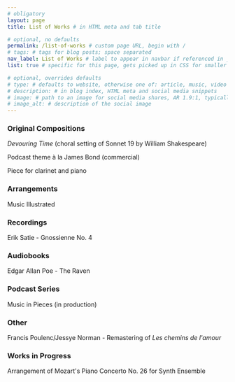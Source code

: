 ```yaml
---
# obligatory
layout: page
title: List of Works # in HTML meta and tab title

# optional, no defaults
permalink: /list-of-works # custom page URL, begin with /
# tags: # tags for blog posts; space separated
nav_label: List of Works # label to appear in navbar if referenced in _data/navbar.yml
list: true # specific for this page, gets picked up in CSS for smaller paragraph spacing

# optional, overrides defaults
# type: # defaults to website, otherwise one of: article, music, video
# description: # in blog index, HTML meta and social media snippets
# image: # path to an image for social media shares, AR 1.9:1, typically 1200x630, begin with /
# image_alt: # description of the social image
---
```

### Original Compositions

*Devouring Time* (choral setting of Sonnet 19 by William Shakespeare)

Podcast theme à la James Bond (commercial)

Piece for clarinet and piano

### Arrangements

Music Illustrated

### Recordings

Erik Satie - Gnossienne No. 4

### Audiobooks

Edgar Allan Poe - The Raven

### Podcast Series

Music in Pieces (in production)

### Other

Francis Poulenc/Jessye Norman - Remastering of *Les chemins de l'amour*

### Works in Progress

Arrangement of Mozart's Piano Concerto No. 26 for Synth Ensemble